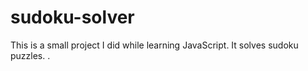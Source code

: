 # sudoku-solver
This is a small project I did while learning JavaScript. It solves sudoku puzzles. .

